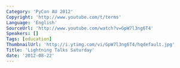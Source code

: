 ```yaml
---
Category: 'PyCon AU 2012'
Copyright: 'http://www.youtube.com/t/terms'
Language: 'English'
SourceUrl: 'http://www.youtube.com/watch?v=GpW7l3ng6T4'
Speakers: []
Tags: [education]
ThumbnailUrl: 'http://i.ytimg.com/vi/GpW7l3ng6T4/hqdefault.jpg'
Title: 'Lightning Talks Saturday'
date: '2012-08-22'
---
```


